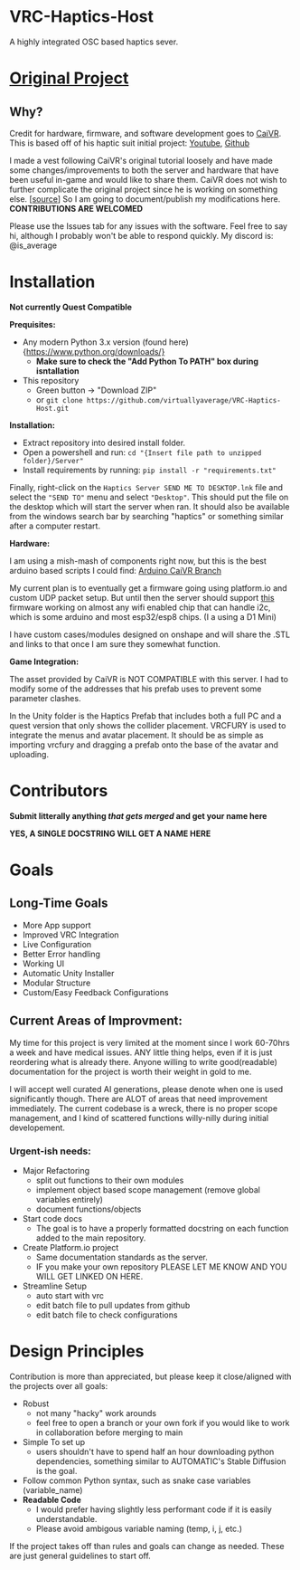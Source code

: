 # VRC-Haptics-Host
A highly integrated OSC based haptics sever.

# [Original Project](https://github.com/CaiVR/CaiVR-Custom-Haptic-Vest-V1)
## Why?
Credit for hardware, firmware, and software development goes to [CaiVR](https://www.youtube.com/@Cai_VR). This is based off of his haptic suit initial project: [Youtube](https://www.youtube.com/watch?v=NpQyehRNkGo), [Github](https://github.com/CaiVR/CaiVR-Custom-Haptic-Vest-V1)

I made a vest following CaiVR's original tutorial loosely and have made some changes/improvements to both the server and hardware that have been useful in-game and would like to share them. CaiVR does not wish to further complicate the original project since he is working on something else. [[source]()] So I am going to document/publish my modifications here. **CONTRIBUTIONS ARE WELCOMED**

Please use the Issues tab for any issues with the software. 
Feel free to say hi, although I probably won't be able to respond quickly.
My discord is: @is_average

# Installation
**Not currently Quest Compatible** 

**Prequisites:**
- Any modern Python 3.x version (found here){https://www.python.org/downloads/}
   - **Make sure to check the "Add Python To PATH" box during isntallation**
- This repository 
   - Green button -> "Download ZIP"
   - or `git clone https://github.com/virtuallyaverage/VRC-Haptics-Host.git`

**Installation:**
 - Extract repository into desired install folder.
 - Open a powershell and run: `cd "{Insert file path to unzipped folder}/Server"`
 - Install requirements by running: `pip install -r "requirements.txt"`

Finally, right-click on the `Haptics Server SEND ME TO DESKTOP.lnk` file and select the `"SEND TO"` menu and select `"Desktop"`. This should put the file on the desktop which will start the server when ran. It should also be available from the windows search bar by searching "haptics" or something similar after a computer restart.

**Hardware:**

I am using a mish-mash of components right now, but this is the best arduino based scripts I could find: [Arduino CaiVR Branch](https://github.com/fisk1234ost/CaiVR-Custom-Haptic-Vest-V1)

My current plan is to eventually get a firmware going using platform.io and custom UDP packet setup. But until then the server should support [this](https://github.com/fisk1234ost/CaiVR-Custom-Haptic-Vest-V1) firmware working on almost any wifi enabled chip that can handle i2c, which is some arduino and most esp32/esp8 chips. (I a using a D1 Mini)

I have custom cases/modules designed on onshape and will share the .STL and links to that once I am sure they somewhat function.

**Game Integration:**

The asset provided by CaiVR is NOT COMPATIBLE with this server. I had to modify some of the addresses that his prefab uses to prevent some parameter clashes.

In the Unity folder is the Haptics Prefab that includes both a full PC and a quest version that only shows the collider placement. VRCFURY is used to integrate the menus and avatar placement. It should be as simple as importing vrcfury and dragging a prefab onto the base of the avatar and uploading. 

# Contributors
 **Submit litterally anything *that gets merged* and get your name here**
 
 **YES, A SINGLE DOCSTRING WILL GET A NAME HERE** 

# Goals
## Long-Time Goals
 - More App support
 - Improved VRC Integration
 - Live Configuration
 - Better Error handling
 - Working UI
 - Automatic Unity Installer
 - Modular Structure
 - Custom/Easy Feedback Configurations

## Current Areas of Improvment:
My time for this project is very limited at the moment since I work 60-70hrs a week and have medical issues. ANY little thing helps, even if it is just reordering what is already there. Anyone willing to write good(readable) documentation for the project is worth their weight in gold to me. 

I will accept well curated AI generations, please denote when one is used significantly though.
There are ALOT of areas that need improvement immediately. The current codebase is a wreck, there is no proper scope management, and I kind of scattered functions willy-nilly during initial developement. 
 
### Urgent-ish needs:
   - Major Refactoring
      - split out functions to their own modules
      - implement object based scope management (remove global variables entirely)
      - document functions/objects
   - Start code docs 
      - The goal is to have a properly formatted docstring on each function added to the main repository.
   - Create Platform.io project
      - Same documentation standards as the server. 
      - IF you make your own repository PLEASE LET ME KNOW AND YOU WILL GET LINKED ON HERE. 
   - Streamline Setup 
      - auto start with vrc
      - edit batch file to pull updates from github
      - edit batch file to check configurations


# Design Principles
Contribution is more than appreciated, but please keep it close/aligned with the projects over all goals:
 - Robust 
    - not many "hacky" work arounds
    - feel free to open a branch or your own fork if you would like to work in collaboration before merging to main
 - Simple To set up 
    - users shouldn't have to spend half an hour downloading python dependencies, something similar to AUTOMATIC's Stable Diffusion is the goal. 
 - Follow common Python syntax, such as snake case variables (variable_name)
 - **Readable Code** 
    - I would prefer having slightly less performant code if it is easily understandable. 
    - Please avoid ambigous variable naming (temp, i, j, etc.)

If the project takes off than rules and goals can change as needed. These are just general guidelines to start off. 


